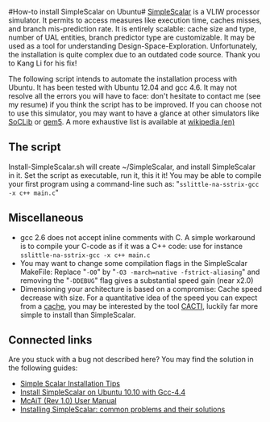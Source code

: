 #How-to install SimpleScalar on Ubuntu#
[SimpleScalar](http://www.simplescalar.com/) is a VLIW processor simulator. It permits to access measures like execution time, caches misses, and branch mis-prediction rate. It is entirely scalable: cache size and type, number of UAL entities, branch predictor type are customizable. It may be used as a tool for understanding Design-Space-Exploration. Unfortunately, the installation is quite complex due to an outdated code source. Thank you to Kang Li for his fix!

The following script intends to automate the installation process with Ubuntu. It has been tested with Ubuntu 12.04 and gcc 4.6. It may not resolve all the errors you will have to face: don't hesitate to contact me (see my resume) if you think the script has to be improved. If you can choose not to use this simulator, you may want to have a glance at other simulators like [SoCLib](http://www.soclib.fr/) or [gem5](http://www.m5sim.org/). A more exhaustive list is available at [wikipedia (en)](http://en.wikipedia.org/wiki/Computer_architecture_simulator#Implementations)
## The script ##
Install-SimpleScalar.sh will create ~/SimpleScalar, and install SimpleScalar in it.
Set the script as executable, run it, this it it! You may be able to compile your first program using a command-line such as: "`sslittle-na-sstrix-gcc -x c++ main.c`"
## Miscellaneous ##

- gcc 2.6 does not accept inline comments with C. A simple workaround is to compile your C-code as if it was a C++ code: use for instance `sslittle-na-sstrix-gcc -x c++ main.c`
- You may want to change some compilation flags in the SimpleScalar MakeFile: Replace "`-O0`" by "`-O3 -march=native -fstrict-aliasing`" and removing the "`-DDEBUG`" flag gives a substantial speed gain (near x2.0)
- Dimensioning your architecture is based on a compromise: Cache speed decrease with size. For a quantitative idea of the speed you can expect from a [cache](http://en.wikipedia.org/wiki/Cache_%28computing%29), you may be interested by the tool [CACTI](http://www.hpl.hp.com/research/cacti/), luckily far more simple to install than SimpleScalar.

## Connected links ##

Are you stuck with a bug not described here? You may find the solution in the following guides:

- [Simple Scalar Installation Tips](http://www.cse.iitd.ernet.in/~drajeswari/ss_installn.html)
- [Install SimpleScalar on Ubuntu 10.10 with Gcc-4.4](http://zealoct.wordpress.com/2011/04/19/install-simplescalar-on-ubuntu-10-10-with-gcc-4-4/)
- [McAiT (Rev 1.0) User Manual](http://www.neu-rtes.org/mcait/McAiT_UM_1.0.pdf)
- [Installing SimpleScalar: common problems and their solutions](http://www.neu-rtes.org/mcait/simplescalar_install_notes.pdf)



